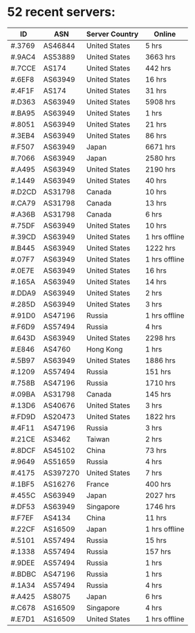 # 52 recent servers:

| ID | ASN | Server Country | Online |
| ------ | ------ | ------ | ------ |
| #.3769 | AS46844 | United States | 5 hrs |
| #.9AC4 | AS53889 | United States | 3663 hrs |
| #.7CCE | AS174 | United States | 442 hrs |
| #.6EF8 | AS63949 | United States | 16 hrs |
| #.4F1F | AS174 | United States | 31 hrs |
| #.D363 | AS63949 | United States | 5908 hrs |
| #.BA95 | AS63949 | United States | 1 hrs |
| #.8051 | AS63949 | United States | 21 hrs |
| #.3EB4 | AS63949 | United States | 86 hrs |
| #.F507 | AS63949 | Japan | 6671 hrs |
| #.7066 | AS63949 | Japan | 2580 hrs |
| #.A495 | AS63949 | United States | 2190 hrs |
| #.1449 | AS63949 | United States | 40 hrs |
| #.D2CD | AS31798 | Canada | 10 hrs |
| #.CA79 | AS31798 | Canada | 13 hrs |
| #.A36B | AS31798 | Canada | 6 hrs |
| #.75DF | AS63949 | United States | 10 hrs |
| #.39CD | AS63949 | United States | 1 hrs offline |
| #.B445 | AS63949 | United States | 1222 hrs |
| #.07F7 | AS63949 | United States | 1 hrs offline |
| #.0E7E | AS63949 | United States | 16 hrs |
| #.165A | AS63949 | United States | 14 hrs |
| #.DDA9 | AS63949 | United States | 2 hrs |
| #.285D | AS63949 | United States | 3 hrs |
| #.91D0 | AS47196 | Russia | 1 hrs offline |
| #.F6D9 | AS57494 | Russia | 4 hrs |
| #.643D | AS63949 | United States | 2298 hrs |
| #.E846 | AS4760 | Hong Kong | 1 hrs |
| #.5B97 | AS63949 | United States | 1886 hrs |
| #.1209 | AS57494 | Russia | 151 hrs |
| #.758B | AS47196 | Russia | 1710 hrs |
| #.09BA | AS31798 | Canada | 145 hrs |
| #.13D6 | AS40676 | United States | 3 hrs |
| #.FD9D | AS20473 | United States | 1822 hrs |
| #.4F11 | AS47196 | Russia | 3 hrs |
| #.21CE | AS3462 | Taiwan | 2 hrs |
| #.8DCF | AS45102 | China | 73 hrs |
| #.9649 | AS51659 | Russia | 4 hrs |
| #.4175 | AS397270 | United States | 7 hrs |
| #.1BF5 | AS16276 | France | 400 hrs |
| #.455C | AS63949 | Japan | 2027 hrs |
| #.DF53 | AS63949 | Singapore | 1746 hrs |
| #.F7EF | AS4134 | China | 11 hrs |
| #.22CF | AS16509 | Japan | 1 hrs offline |
| #.5101 | AS57494 | Russia | 15 hrs |
| #.1338 | AS57494 | Russia | 157 hrs |
| #.9DEE | AS57494 | Russia | 1 hrs |
| #.BDBC | AS47196 | Russia | 1 hrs |
| #.1A34 | AS57494 | Russia | 4 hrs |
| #.A425 | AS8075 | Japan | 6 hrs |
| #.C678 | AS16509 | Singapore | 4 hrs |
| #.E7D1 | AS16509 | United States | 1 hrs offline |

